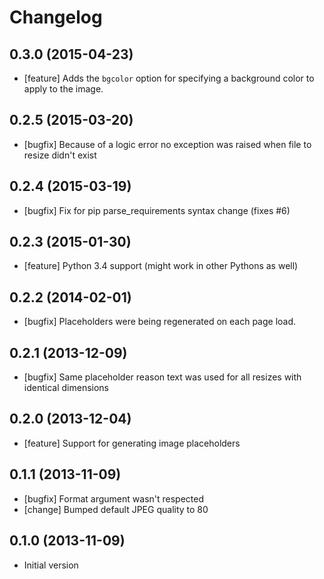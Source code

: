 # Changelog

## 0.3.0 (2015-04-23)

* [feature] Adds the `bgcolor` option for specifying a background color to apply to the image.

## 0.2.5 (2015-03-20)

* [bugfix] Because of a logic error no exception was raised when file to resize didn't exist

## 0.2.4 (2015-03-19)

* [bugfix] Fix for pip parse_requirements syntax change (fixes #6)

## 0.2.3 (2015-01-30)

* [feature] Python 3.4 support (might work in other Pythons as well)

## 0.2.2 (2014-02-01)

* [bugfix] Placeholders were being regenerated on each page load.

## 0.2.1 (2013-12-09)

* [bugfix] Same placeholder reason text was used for all resizes with identical dimensions

## 0.2.0 (2013-12-04)

* [feature] Support for generating image placeholders

## 0.1.1 (2013-11-09)

* [bugfix] Format argument wasn't respected
* [change] Bumped default JPEG quality to 80

## 0.1.0 (2013-11-09)

* Initial version
